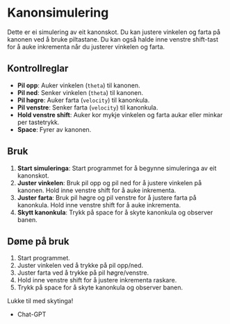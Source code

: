 # Kanonsimulering

Dette er ei simulering av eit kanonskot. Du kan justere vinkelen og farta på kanonen ved å bruke piltastane. Du kan også halde inne venstre shift-tast for å auke inkrementa når du justerer vinkelen og farta.

## Kontrollreglar

- **Pil opp**: Auker vinkelen (`theta`) til kanonen.
- **Pil ned**: Senker vinkelen (`theta`) til kanonen.
- **Pil høgre**: Auker farta (`velocity`) til kanonkula.
- **Pil venstre**: Senker farta (`velocity`) til kanonkula.
- **Hold venstre shift**: Auker kor mykje vinkelen og farta aukar eller minkar per tastetrykk.
- **Space**: Fyrer av kanonen.

## Bruk

1. **Start simuleringa**: Start programmet for å begynne simuleringa av eit kanonskot.
2. **Juster vinkelen**: Bruk pil opp og pil ned for å justere vinkelen på kanonen. Hold inne venstre shift for å auke inkrementa.
3. **Juster farta**: Bruk pil høgre og pil venstre for å justere farta på kanonkula. Hold inne venstre shift for å auke inkrementa.
4. **Skytt kanonkula**: Trykk på space for å skyte kanonkula og observer banen.

## Døme på bruk

1. Start programmet.
2. Juster vinkelen ved å trykke på pil opp/ned.
3. Juster farta ved å trykke på pil høgre/venstre.
4. Hold inne venstre shift for å justere inkrementa raskare.
5. Trykk på space for å skyte kanonkula og observer banen.

Lukke til med skytinga! 
- Chat-GPT
